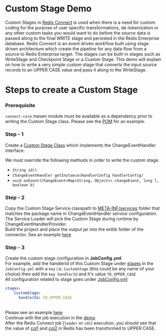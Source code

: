 # Custom Stage Demo

Custom Stages in [Redis Connect](https://github.com/redis-field-engineering/redis-connect-dist) is used when there is a need for custom coding for the purpose of user specific transformations, de-tokenization or any other custom tasks you would want to do before the source data is passed along to the final WRITE stage and persisted in the Redis Enterprise database. Redis Connect is an event driven workflow built using stage driven architecture which create the pipeline for any data flow from a source to Redis Enterprise target. The stages can be built-in stages such as WriteStage and Checkpoint Stage or a Custom Stage. This demo will explain on how to write a very simple custom stage that converts the input source records to an UPPER CASE value and pass it along to the WriteStage.

# Steps to create a Custom Stage

### Prerequisite
```connect-core``` maven module must be available as a dependency prior to writing the Custom Stage class. Please see the [POM](pom.xml) for an example.

### Step - 1

Create a [Custom Stage Class](src/main/java/com/redis/connect/customstage/CustomStageDemo.java) which implements the ChangeEventHandler interface.

We must override the following methods in order to write the custom stage.
* ```String id()```
* ```ChangeEventHandler getInstance(HandlerConfig handlerConfig)```
* ```void onEvent(ChangeEvent<Map<String, Object>> changeEvent, long l, boolean b)```

### Step - 2

Copy the Custom Stage Service classpath to [META-INF/services](src/main/resources/META-INF/services/com.redis.connect.pipeline.event.handlers.ChangeEventHandler) folder that matches the package name in ChangeEventHandler service configuration.
<br>The Service Loader will pick the Custom Stage during runtime by ChangeEventHandlerProvider.
<br>Build the project and place the output jar into the extlib folder of the connector. See an example [here](https://github.com/redis-field-engineering/redis-connect-dist/tree/main/connectors/postgres/demo/extlib)

### Step - 3

Create the custom stage configuration in **JobConfig.yml**
<br>For example, add the handlerId of this Custom Stage under [stages](https://github.com/redis-field-engineering/redis-connect-dist/blob/main/connectors/postgres/demo/config/samples/postgres/JobConfig.yml#L15) in the `JobConfig.yml` with a `key` i.e. `CustomStage` (this could be any name of your choice) then add the `key handlerId` and it's value `TO_UPPER_CASE`
<br>All configuration related to stage goes under [JobConfig.yml](https://github.com/redis-field-engineering/redis-connect-dist/blob/main/connectors/postgres/demo/config/samples/postgres/JobConfig.yml)
```yaml
stages:
    CustomStage:
      handlerId: TO_UPPER_CASE
```
<br>Please see an example [here](https://github.com/redis-field-engineering/redis-connect-dist/tree/main/connectors/postgres/demo#custom-stage)
<br>Continue with the job execution in the [demo](https://github.com/redis-field-engineering/redis-connect-dist/tree/main/connectors/postgres/demo#custom-stage)
<br>After the Redis Connect job (`loader` or `cdc`) execution, you should see that the value of [col1](https://github.com/redis-field-engineering/redis-connect-custom-stage-demo/blob/main/src/main/java/com/redis/connect/customstage/CustomStageDemo.java#L74) and [col2](https://github.com/redis-field-engineering/redis-connect-custom-stage-demo/blob/main/src/main/java/com/redis/connect/customstage/CustomStageDemo.java#L75) in Redis has been transformed to UPPER CASE.
